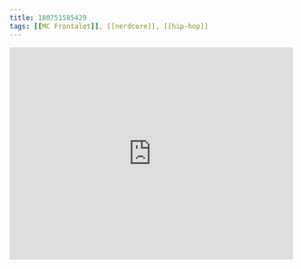 ```yaml
---
title: 180751585429
tags: [[MC Frontalot]], [[nerdcore]], [[hip-hop]]
---
```

<iframe allow="accelerometer; autoplay; clipboard-write; encrypted-media; gyroscope; picture-in-picture" allowfullscreen="" frameborder="0" height="375" id="youtube_iframe" src="https://www.youtube.com/embed/i7j_CiY5WG4?feature=oembed&amp;enablejsapi=1&amp;origin=https://safe.txmblr.com&amp;wmode=opaque" width="500"></iframe>